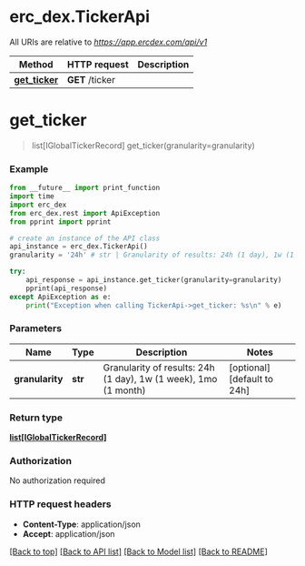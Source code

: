 # erc_dex.TickerApi

All URIs are relative to *https://app.ercdex.com/api/v1*

Method | HTTP request | Description
------------- | ------------- | -------------
[**get_ticker**](TickerApi.md#get_ticker) | **GET** /ticker | 


# **get_ticker**
> list[IGlobalTickerRecord] get_ticker(granularity=granularity)



### Example
```python
from __future__ import print_function
import time
import erc_dex
from erc_dex.rest import ApiException
from pprint import pprint

# create an instance of the API class
api_instance = erc_dex.TickerApi()
granularity = '24h' # str | Granularity of results: 24h (1 day), 1w (1 week), 1mo (1 month) (optional) (default to 24h)

try:
    api_response = api_instance.get_ticker(granularity=granularity)
    pprint(api_response)
except ApiException as e:
    print("Exception when calling TickerApi->get_ticker: %s\n" % e)
```

### Parameters

Name | Type | Description  | Notes
------------- | ------------- | ------------- | -------------
 **granularity** | **str**| Granularity of results: 24h (1 day), 1w (1 week), 1mo (1 month) | [optional] [default to 24h]

### Return type

[**list[IGlobalTickerRecord]**](IGlobalTickerRecord.md)

### Authorization

No authorization required

### HTTP request headers

 - **Content-Type**: application/json
 - **Accept**: application/json

[[Back to top]](#) [[Back to API list]](../README.md#documentation-for-api-endpoints) [[Back to Model list]](../README.md#documentation-for-models) [[Back to README]](../README.md)

